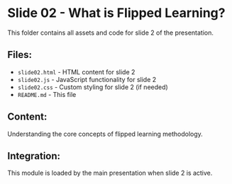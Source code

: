 # Slide 02 - What is Flipped Learning?

This folder contains all assets and code for slide 2 of the presentation.

## Files:
- `slide02.html` - HTML content for slide 2
- `slide02.js` - JavaScript functionality for slide 2  
- `slide02.css` - Custom styling for slide 2 (if needed)
- `README.md` - This file

## Content:
Understanding the core concepts of flipped learning methodology.

## Integration:
This module is loaded by the main presentation when slide 2 is active.